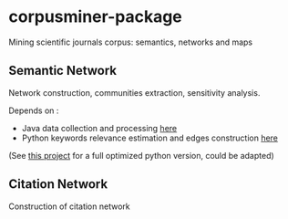 # corpusminer-package
Mining scientific journals corpus: semantics, networks and maps

## Semantic Network

Network construction, communities extraction, sensitivity analysis.

Depends on : 
 - Java data collection and processing [here](https://github.com/JusteRaimbault/CityNetwork/tree/master/Models/QuantEpistemo/AlgoSR/AlgoSRJavaApp)
 - Python keywords relevance estimation and edges construction [here](https://github.com/Geographie-cites/cybergeo20/tree/master/HyperNetwork/Models/Semantic)
 
(See [this project](https://github.com/JusteRaimbault/PatentsMining/tree/master/Models) for a full optimized python version, could be adapted)

## Citation Network

Construction of citation network



